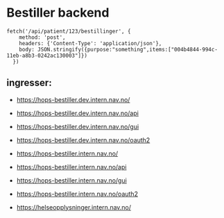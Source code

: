 # Bestiller backend

```
fetch('/api/patient/123/bestillinger', {
    method: 'post',
    headers: {'Content-Type': 'application/json'},
    body: JSON.stringify({purpose:"something",items:["004b4844-994c-11eb-a8b3-0242ac130003"]})
  })
```


## ingresser:

* https://hops-bestiller.dev.intern.nav.no/
* https://hops-bestiller.dev.intern.nav.no/api
* https://hops-bestiller.dev.intern.nav.no/gui
* https://hops-bestiller.dev.intern.nav.no/oauth2

* https://hops-bestiller.intern.nav.no/
* https://hops-bestiller.intern.nav.no/api
* https://hops-bestiller.intern.nav.no/gui
* https://hops-bestiller.intern.nav.no/oauth2


* https://helseopplysninger.intern.nav.no/
